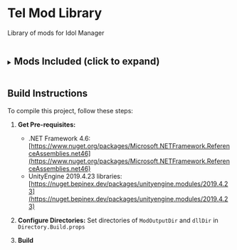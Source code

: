 # Tel Mod Library

Library of mods for Idol Manager

<details>
<summary><h2 style="display: inline-block;">Mods Included (click to expand)</h2></summary>

* Concert Rebalance
* Effortless Training
* Extended SSK
* Fan Attrition
* FastForward
* Going Viral (work in progress - buggy)
* Growing Distant
* IM-HarmonyIntegration Plugin
* JSON Load Order
* MBTI Personalities
* Menu Hotkeys
* ModMenus
* More Sister Groups
* National Tour
* Never Graduate
* Policies That Matter
* Stale Theater Shows
* Star Signs
* Targeted Auditions
* Tour Stamina Limit
* Traits Expansion
* Traits Fix
* Unofficial Patch
* Worker Rights
</details>


## Build Instructions

To compile this project, follow these steps:

1. **Get Pre-requisites:** 
   - .NET Framework 4.6: [https://www.nuget.org/packages/Microsoft.NETFramework.ReferenceAssemblies.net46](https://www.nuget.org/packages/Microsoft.NETFramework.ReferenceAssemblies.net46)
   - UnityEngine 2019.4.23 libraries: [https://nuget.bepinex.dev/packages/unityengine.modules/2019.4.23](https://nuget.bepinex.dev/packages/unityengine.modules/2019.4.23)

2. **Configure Directories:** Set directories of `ModOutputDir` and `dllDir` in `Directory.Build.props`

3. **Build**

